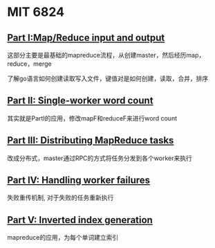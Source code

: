 # MIT 6824

## [Part I:Map/Reduce input and output](https://github.com/zzzyyyxxxmmm/MIT6824_Distribute_System/tree/master/src/mapreduce)

这部分主要是最基础的mapreduce流程，从创建master，然后经历map，reduce，merge

了解go语言如何创建读取写入文件，键值对是如何创建，读取，合并，排序

## [Part II: Single-worker word count](https://github.com/zzzyyyxxxmmm/MIT6824_Distribute_System/tree/master/src/main)

其实就是PartI的应用，修改mapF和reduceF来进行word count

## [Part III: Distributing MapReduce tasks](https://github.com/zzzyyyxxxmmm/MIT6824_Distribute_System/tree/master/src/mapreduce#part-iii-distributing-mapreduce-tasks)

改成分布式，master通过RPC的方式将任务分发到各个worker来执行

## [Part IV: Handling worker failures](https://github.com/zzzyyyxxxmmm/MIT6824_Distribute_System/tree/master/src/mapreduce#part-iv-handling-worker-failures)

失败重传机制, 对于失败的任务重新执行

## [Part V: Inverted index generation](https://github.com/zzzyyyxxxmmm/MIT6824_Distribute_System/tree/master/src/mapreduce#part-v-inverted-index-generation)

mapreduce的应用，为每个单词建立索引